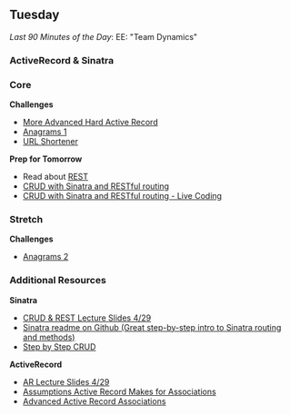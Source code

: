 ## Tuesday

_Last 90 Minutes of the Day_: EE: "Team Dynamics"

### ActiveRecord & Sinatra

### Core

**Challenges**

- [More Advanced Hard Active Record](../../../../active-record-associations-drill-shirts-challenge)
- [Anagrams 1](../../../../anagram-server-1-the-basics-challenge)
- [URL Shortener](../../../../sinatra-url-shortener-challenge)

**Prep for Tomorrow**

* Read about [REST](../resources/case-eee_72715407554996828e0c.md)
* [CRUD with Sinatra and RESTful routing](https://talks.devbootcamp.com/crud-with-sinatra-and-restful-routing)
* [CRUD with Sinatra and RESTful routing - Live Coding](https://talks.devbootcamp.com/crud-with-sinatra-and-restful-routing-live-coding)

### Stretch

**Challenges**

- [Anagrams 2](../../../../anagram-server-2-ludicrous-speed-challenge)

### Additional Resources

**Sinatra**

- [CRUD & REST Lecture Slides 4/29](../resources/crud-rest-pg.pdf)
- [Sinatra readme on Github (Great step-by-step intro to Sinatra routing and methods)](https://github.com/sinatra/sinatra)
- [Step by Step CRUD](../resources/step_by_step_crud.md)

**ActiveRecord**

- [AR Lecture Slides 4/29](../resources/ar-associations-review.pdf)
- [Assumptions Active Record Makes for Associations](../resources/association-assumptions.pdf)
- [Advanced Active Record Associations](http://www.theodinproject.com/ruby-on-rails/active-record-associations)


